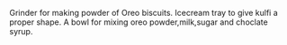 Grinder for making powder of Oreo biscuits.
Icecream tray to give kulfi a proper shape.
A bowl for mixing oreo powder,milk,sugar and choclate syrup.